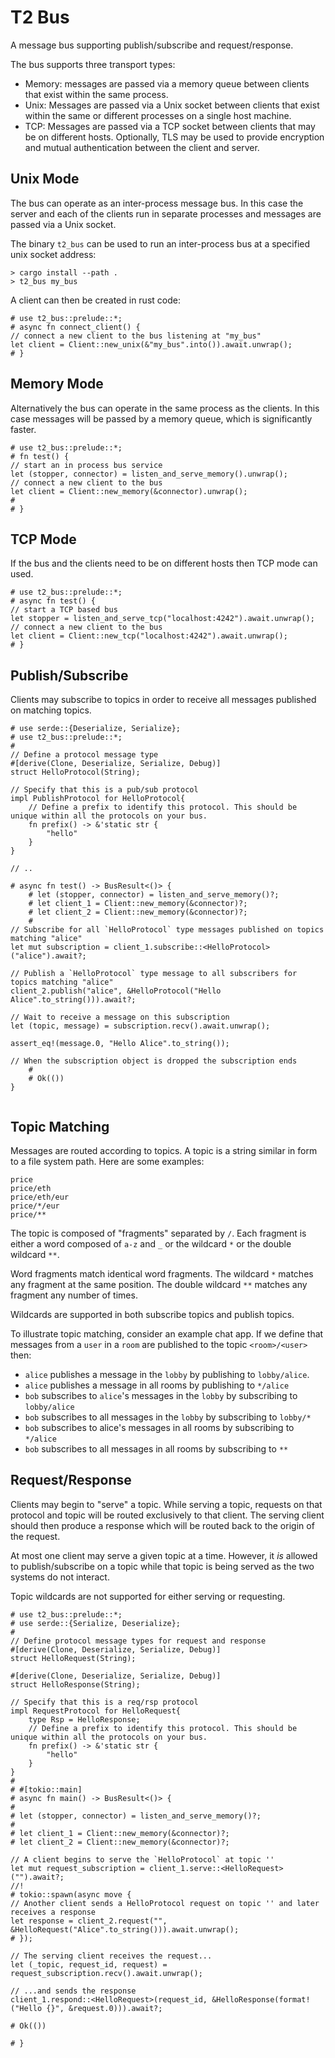 # T2 Bus

A message bus supporting publish/subscribe and request/response.  

The bus supports three transport types:

- Memory: messages are passed via a memory queue between clients that exist within the same process.
- Unix: Messages are passed via a Unix socket between clients that exist within the same or different processes on a single host machine.
- TCP: Messages are passed via a TCP socket between clients that may be on different hosts. Optionally, TLS may be used to provide encryption and mutual authentication between the client and server.

## Unix Mode

The bus can operate as an inter-process message bus. In this case the server and each of the clients run in separate processes and messages are passed via a Unix socket.

The binary `t2_bus` can be used to run an inter-process bus at a specified unix socket address:

```text
> cargo install --path .
> t2_bus my_bus
```

A client can then be created in rust code:

```
# use t2_bus::prelude::*;
# async fn connect_client() {
// connect a new client to the bus listening at "my_bus"
let client = Client::new_unix(&"my_bus".into()).await.unwrap();
# }
```

## Memory Mode

Alternatively the bus can operate in the same process as the clients. In this case messages will be passed by a memory queue, which is significantly faster.

```
# use t2_bus::prelude::*;
# fn test() {
// start an in process bus service
let (stopper, connector) = listen_and_serve_memory().unwrap();
// connect a new client to the bus
let client = Client::new_memory(&connector).unwrap();
# 
# }
```
## TCP Mode

If the bus and the clients need to be on different hosts then TCP mode can used.

```
# use t2_bus::prelude::*;
# async fn test() {
// start a TCP based bus
let stopper = listen_and_serve_tcp("localhost:4242").await.unwrap();
// connect a new client to the bus
let client = Client::new_tcp("localhost:4242").await.unwrap();
# }
```

## Publish/Subscribe

Clients may subscribe to topics in order to receive all messages published on matching topics.

```
# use serde::{Deserialize, Serialize};
# use t2_bus::prelude::*;
#
// Define a protocol message type
#[derive(Clone, Deserialize, Serialize, Debug)]
struct HelloProtocol(String);

// Specify that this is a pub/sub protocol
impl PublishProtocol for HelloProtocol{
    // Define a prefix to identify this protocol. This should be unique within all the protocols on your bus.
    fn prefix() -> &'static str {
        "hello"
    }
}

// ..

# async fn test() -> BusResult<()> {
    # let (stopper, connector) = listen_and_serve_memory()?;
    # let client_1 = Client::new_memory(&connector)?;
    # let client_2 = Client::new_memory(&connector)?;
    # 
// Subscribe for all `HelloProtocol` type messages published on topics matching "alice"
let mut subscription = client_1.subscribe::<HelloProtocol>("alice").await?;

// Publish a `HelloProtocol` type message to all subscribers for topics matching "alice"
client_2.publish("alice", &HelloProtocol("Hello Alice".to_string())).await?;

// Wait to receive a message on this subscription
let (topic, message) = subscription.recv().await.unwrap();

assert_eq!(message.0, "Hello Alice".to_string());

// When the subscription object is dropped the subscription ends
    #
    # Ok(())
}


```

## Topic Matching

Messages are routed according to topics. A topic is a string similar in form to a file system path. Here are some examples:

```text
price
price/eth
price/eth/eur
price/*/eur
price/**
```

The topic is composed of "fragments" separated by `/`. Each fragment is either a word composed of `a-z` and `_` or the wildcard `*` or the double wildcard `**`. 

Word fragments match identical word fragments. The wildcard `*` matches any fragment at the same position. The double wildcard `**` matches any fragment any number of times. 

Wildcards are supported in both subscribe topics and publish topics. 

To illustrate topic matching, consider an example chat app. If we define that messages from a `user` in a `room` are published to the topic `<room>/<user>` then:

- `alice` publishes a message in the `lobby` by publishing to `lobby/alice`.
- `alice` publishes a message in all rooms by publishing to `*/alice`
- `bob` subscribes to `alice`'s messages in the `lobby` by subscribing to `lobby/alice`
- `bob` subscribes to all messages in the `lobby` by subscribing to `lobby/*`
- `bob` subscribes to alice's messages in all rooms by subscribing to `*/alice`
- `bob` subscribes to all messages in all rooms by subscribing to `**`

## Request/Response

Clients may begin to "serve" a topic. While serving a topic, requests on that protocol and topic will be routed exclusively 
to that client. The serving client should then produce a response which will be routed back to the origin of the request.

At most one client may serve a given topic at a time. However, it _is_ allowed to publish/subscribe on a topic while that 
topic is being served as the two systems do not interact.

Topic wildcards are not supported for either serving or requesting.

```
# use t2_bus::prelude::*;
# use serde::{Serialize, Deserialize};
#
// Define protocol message types for request and response
#[derive(Clone, Deserialize, Serialize, Debug)]
struct HelloRequest(String);

#[derive(Clone, Deserialize, Serialize, Debug)]
struct HelloResponse(String);

// Specify that this is a req/rsp protocol
impl RequestProtocol for HelloRequest{
    type Rsp = HelloResponse;
    // Define a prefix to identify this protocol. This should be unique within all the protocols on your bus.
    fn prefix() -> &'static str {
        "hello"
    }
}
#
# #[tokio::main]
# async fn main() -> BusResult<()> {
#
# let (stopper, connector) = listen_and_serve_memory()?;
#
# let client_1 = Client::new_memory(&connector)?;
# let client_2 = Client::new_memory(&connector)?;

// A client begins to serve the `HelloProtocol` at topic ''
let mut request_subscription = client_1.serve::<HelloRequest>("").await?;
//!
# tokio::spawn(async move {
// Another client sends a HelloProtocol request on topic '' and later receives a response
let response = client_2.request("", &HelloRequest("Alice".to_string())).await.unwrap();
# });

// The serving client receives the request...
let (_topic, request_id, request) = request_subscription.recv().await.unwrap();
    
// ...and sends the response
client_1.respond::<HelloRequest>(request_id, &HelloResponse(format!("Hello {}", &request.0))).await?;

# Ok(())

# }
```